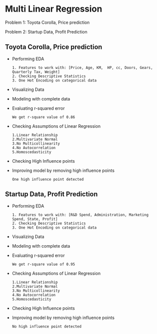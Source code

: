 # Multi Linear Regression

Problem 1: Toyota Corolla, Price prediction

Problem 2: Startup Data, Profit Prediction

## Toyota Corolla, Price prediction

* Performing EDA
    ```
    1. Features to work with: [Price, Age, KM,	HP,	cc,	Doors, Gears, Quarterly Tax, Weight]
    2. Checking Descriptive Statistics
    3. One Hot Encoding on categorical data 
* Visualizing Data

* Modeling with complete data

* Evaluating r-squared error
    ```
    We get r-square value of 0.86
* Checking Assumptions of Linear Regression
    ```
    1.Linear Relationship
    2.Multivariate Normal
    3.No Multicollinearity
    4.No Autocorrelation
    5.Homoscedasticity
    ```
* Checking High Influence points
* Improving model by removing high influence points
    ```
    One high influence point detected

## Startup Data, Profit Prediction

* Performing EDA
    ```
    1. Features to work with: [R&D Spend, Administration, Marketing Spend, State, Profit]
    2. Checking Descriptive Statistics
    3. One Hot Encoding on categorical data 
* Visualizing Data

* Modeling with complete data

* Evaluating r-squared error
    ```
    We get r-square value of 0.95
* Checking Assumptions of Linear Regression
    ```
    1.Linear Relationship
    2.Multivariate Normal
    3.No Multicollinearity
    4.No Autocorrelation
    5.Homoscedasticity
    ```
* Checking High Influence points
* Improving model by removing high influence points
    ```
    No high influence point detected
